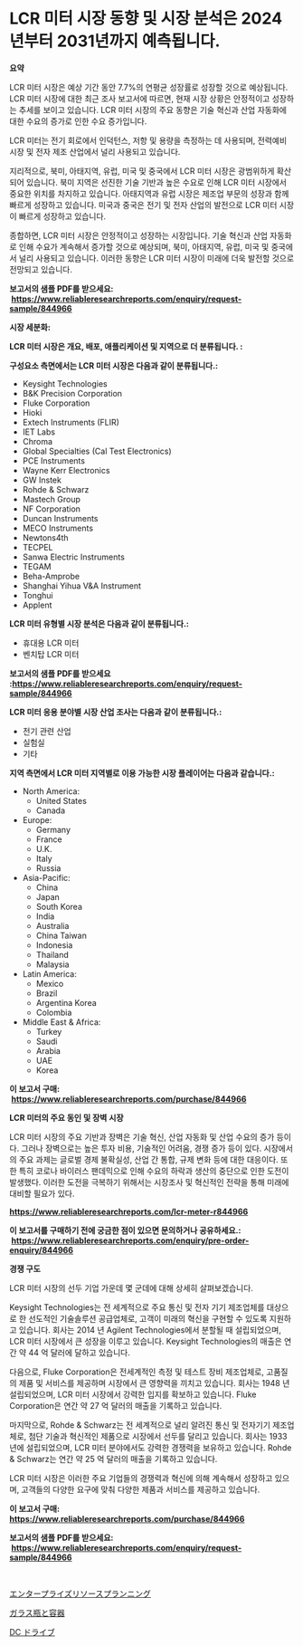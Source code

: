 <p><h1>LCR 미터 시장 동향 및 시장 분석은 2024년부터 2031년까지 예측됩니다.</h1></p><p><strong>요약</strong></p>
<p><p>LCR 미터 시장은 예상 기간 동안 7.7%의 연평균 성장률로 성장할 것으로 예상됩니다. LCR 미터 시장에 대한 최근 조사 보고서에 따르면, 현재 시장 상황은 안정적이고 성장하는 추세를 보이고 있습니다. LCR 미터 시장의 주요 동향은 기술 혁신과 산업 자동화에 대한 수요의 증가로 인한 수요 증가입니다.</p><p>LCR 미터는 전기 회로에서 인덕턴스, 저항 및 용량을 측정하는 데 사용되며, 전력예비 시장 및 전자 제조 산업에서 널리 사용되고 있습니다.</p><p>지리적으로, 북미, 아태지역, 유럽, 미국 및 중국에서 LCR 미터 시장은 광범위하게 확산되어 있습니다. 북미 지역은 선진한 기술 기반과 높은 수요로 인해 LCR 미터 시장에서 중요한 위치를 차지하고 있습니다. 아태지역과 유럽 시장은 제조업 부문의 성장과 함께 빠르게 성장하고 있습니다. 미국과 중국은 전기 및 전자 산업의 발전으로 LCR 미터 시장이 빠르게 성장하고 있습니다.</p><p>종합하면, LCR 미터 시장은 안정적이고 성장하는 시장입니다. 기술 혁신과 산업 자동화로 인해 수요가 계속해서 증가할 것으로 예상되며, 북미, 아태지역, 유럽, 미국 및 중국에서 널리 사용되고 있습니다. 이러한 동향은 LCR 미터 시장이 미래에 더욱 발전할 것으로 전망되고 있습니다.</p></p>
<p><strong>보고서의 샘플 PDF를 받으세요: &nbsp;<a href="https://www.reliableresearchreports.com/enquiry/request-sample/844966">https://www.reliableresearchreports.com/enquiry/request-sample/844966</a></strong></p>
<p><strong>시장 세분화:</strong></p>
<p><strong> LCR 미터 시장은 개요, 배포, 애플리케이션 및 지역으로 더 분류됩니다. :</strong></p>
<p><strong>구성요소 측면에서는 LCR 미터 시장은 다음과 같이 분류됩니다.:</strong></p>
<p><ul><li>Keysight Technologies</li><li>B&K Precision Corporation</li><li>Fluke Corporation</li><li>Hioki</li><li>Extech Instruments (FLIR)</li><li>IET Labs</li><li>Chroma</li><li>Global Specialties (Cal Test Electronics)</li><li>PCE Instruments</li><li>Wayne Kerr Electronics</li><li>GW Instek</li><li>Rohde & Schwarz</li><li>Mastech Group</li><li>NF Corporation</li><li>Duncan Instruments</li><li>MECO Instruments</li><li>Newtons4th</li><li>TECPEL</li><li>Sanwa Electric Instruments</li><li>TEGAM</li><li>Beha-Amprobe</li><li>Shanghai Yihua V&A Instrument</li><li>Tonghui</li><li>Applent</li></ul></p>
<p><strong> LCR 미터 유형별 시장 분석은 다음과 같이 분류됩니다.:</strong></p>
<p><ul><li>휴대용 LCR 미터</li><li>벤치탑 LCR 미터</li></ul></p>
<p><strong>보고서의 샘플 PDF를 받으세요 :<a href="https://www.reliableresearchreports.com/enquiry/request-sample/844966">https://www.reliableresearchreports.com/enquiry/request-sample/844966</a></strong></p>
<p><strong> LCR 미터 응용 분야별 시장 산업 조사는 다음과 같이 분류됩니다.:</strong></p>
<p><ul><li>전기 관련 산업</li><li>실험실</li><li>기타</li></ul></p>
<p><strong>지역 측면에서 LCR 미터 지역별로 이용 가능한 시장 플레이어는 다음과 같습니다.:</strong></p>
<p><ul>
    <li>
        North America:
        <ul>
            <li>United States</li>
            <li>Canada</li>
        </ul>
    </li>
    <li>
        Europe:
        <ul>
            <li>Germany</li>
            <li>France</li>
            <li>U.K.</li>
            <li>Italy</li>
            <li>Russia</li>
        </ul>
    </li>
    <li>
        Asia-Pacific:
        <ul>
            <li>China</li>
            <li>Japan</li>
            <li>South Korea</li>
            <li>India</li>
            <li>Australia</li>
            <li>China Taiwan</li>
            <li>Indonesia</li>
            <li>Thailand</li>
            <li>Malaysia</li>
        </ul>
    </li>
    <li>
        Latin America:
        <ul>
            <li>Mexico</li>
            <li>Brazil</li>
            <li>Argentina Korea</li>
            <li>Colombia</li>
        </ul>
    </li>
    <li>
        Middle East & Africa:
        <ul>
            <li>Turkey</li>
            <li>Saudi</li>
            <li>Arabia</li>
            <li>UAE</li>
            <li>Korea</li>
        </ul>
    </li>
    </ul></p>
<p><strong>이 보고서 구매: &nbsp;<a href="https://www.reliableresearchreports.com/purchase/844966">https://www.reliableresearchreports.com/purchase/844966</a></strong></p>
<p><strong>LCR 미터의 주요 동인 및 장벽 시장</strong></p>
<p><p>LCR 미터 시장의 주요 기반과 장벽은 기술 혁신, 산업 자동화 및 산업 수요의 증가 등이다. 그러나 장벽으로는 높은 투자 비용, 기술적인 어려움, 경쟁 증가 등이 있다. 시장에서의 주요 과제는 글로벌 경제 불확실성, 산업 간 통합, 규제 변화 등에 대한 대응이다. 또한 특히 코로나 바이러스 팬데믹으로 인해 수요의 하락과 생산의 중단으로 인한 도전이 발생했다. 이러한 도전을 극복하기 위해서는 시장조사 및 혁신적인 전략을 통해 미래에 대비할 필요가 있다.</p></p>
<p><strong><a href="https://www.reliableresearchreports.com/lcr-meter-r844966">https://www.reliableresearchreports.com/lcr-meter-r844966</a></strong></p>
<p><strong>이 보고서를 구매하기 전에 궁금한 점이 있으면 문의하거나 공유하세요.: &nbsp;<a href="https://www.reliableresearchreports.com/enquiry/pre-order-enquiry/844966">https://www.reliableresearchreports.com/enquiry/pre-order-enquiry/844966</a></strong></p>
<p><strong>경쟁 구도</strong></p>
<p><p>LCR 미터 시장의 선두 기업 가운데 몇 군데에 대해 상세히 살펴보겠습니다.</p><p>Keysight Technologies는 전 세계적으로 주요 통신 및 전자 기기 제조업체를 대상으로 한 선도적인 기술솔루션 공급업체로, 고객이 미래의 혁신을 구현할 수 있도록 지원하고 있습니다. 회사는 2014 년 Agilent Technologies에서 분할될 때 설립되었으며, LCR 미터 시장에서 큰 성장을 이루고 있습니다. Keysight Technologies의 매출은 연간 약 44 억 달러에 달하고 있습니다.</p><p>다음으로, Fluke Corporation은 전세계적인 측정 및 테스트 장비 제조업체로, 고품질의 제품 및 서비스를 제공하며 시장에서 큰 영향력을 끼치고 있습니다. 회사는 1948 년 설립되었으며, LCR 미터 시장에서 강력한 입지를 확보하고 있습니다. Fluke Corporation은 연간 약 27 억 달러의 매출을 기록하고 있습니다.</p><p>마지막으로, Rohde & Schwarz는 전 세계적으로 널리 알려진 통신 및 전자기기 제조업체로, 첨단 기술과 혁신적인 제품으로 시장에서 선두를 달리고 있습니다. 회사는 1933 년에 설립되었으며, LCR 미터 분야에서도 강력한 경쟁력을 보유하고 있습니다. Rohde & Schwarz는 연간 약 25 억 달러의 매출을 기록하고 있습니다.</p><p>LCR 미터 시장은 이러한 주요 기업들의 경쟁력과 혁신에 의해 계속해서 성장하고 있으며, 고객들의 다양한 요구에 맞춰 다양한 제품과 서비스를 제공하고 있습니다.</p></p>
<p><strong>이 보고서 구매: &nbsp; <a href="https://www.reliableresearchreports.com/purchase/844966">https://www.reliableresearchreports.com/purchase/844966</a></strong></p>
<p><strong>보고서의 샘플 PDF를 받으세요: &nbsp;<a href="https://www.reliableresearchreports.com/enquiry/request-sample/844966">https://www.reliableresearchreports.com/enquiry/request-sample/844966</a></strong><strong></strong></p>
<p>&nbsp;</p>
<p><p><a href="https://medium.com/@drewosciski565654/%E4%BC%81%E6%A5%AD%E8%B3%87%E6%BA%90%E8%A8%88%E7%94%BB%E5%B8%82%E5%A0%B4%E3%81%AE%E3%82%A4%E3%83%B3%E3%82%B5%E3%82%A4%E3%83%88-%E5%B8%82%E5%A0%B4%E5%8B%95%E5%90%91-%E6%88%90%E9%95%B7-2024%E5%B9%B4%E3%81%8B%E3%82%892031%E5%B9%B4%E3%81%AE%E4%BA%88%E6%B8%AC-c2ce33c9d8d4">エンタープライズリソースプランニング</a></p><p><a href="https://medium.com/@addiehirthe05/%E3%82%AC%E3%83%A9%E3%82%B9%E8%A3%BD%E3%83%9C%E3%83%88%E3%83%AB%E3%81%A8%E5%AE%B9%E5%99%A8%E3%81%AE%E5%B8%82%E5%A0%B4%E3%82%B7%E3%82%A7%E3%82%A2%E3%81%AE%E9%80%B2%E5%8C%96%E3%81%A8%E5%B8%82%E5%A0%B4%E6%88%90%E9%95%B7%E3%83%88%E3%83%AC%E3%83%B3%E3%83%892024%E5%B9%B4%E3%81%8B%E3%82%892031%E5%B9%B4%E3%81%BE%E3%81%A7-ff9d1f90d1b8">ガラス瓶と容器</a></p><p><a href="https://medium.com/@addyserr7687/dc%E3%83%89%E3%83%A9%E3%82%A4%E3%83%96%E5%B8%82%E5%A0%B4%E3%81%AE%E6%B4%9E%E5%AF%9F-%E5%B8%82%E5%A0%B4%E5%8B%95%E5%90%91-%E6%88%90%E9%95%B7-2024%E5%B9%B4%E3%81%8B%E3%82%892031%E5%B9%B4%E3%81%BE%E3%81%A7%E3%81%AE%E4%BA%88%E6%B8%AC-dd234b5f0c57">DC ドライブ</a></p></p>
